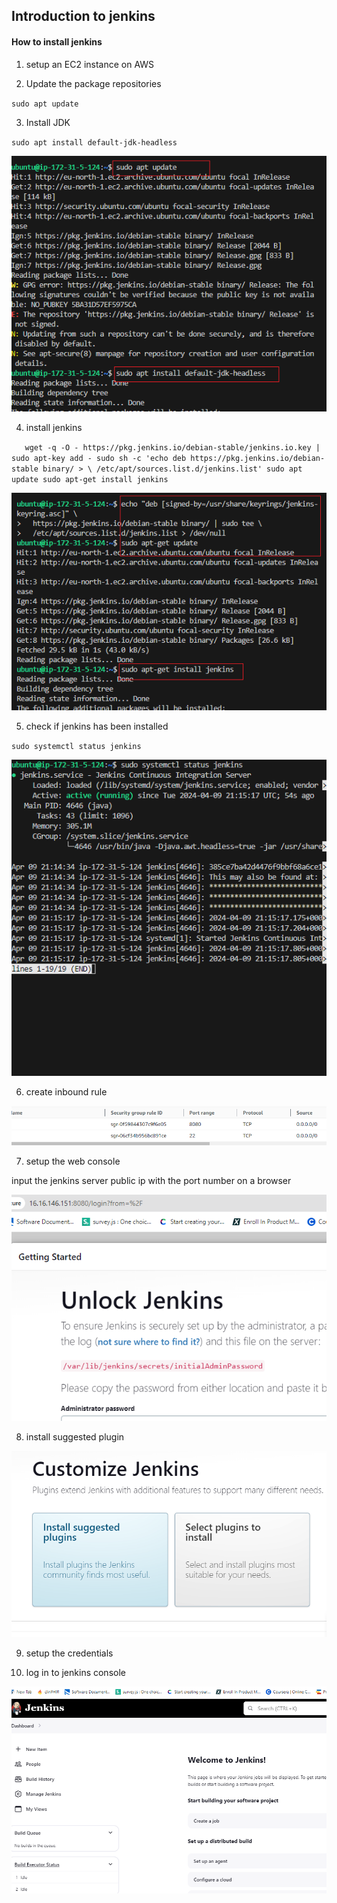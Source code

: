 ## Introduction to jenkins

#### How to install jenkins

1. setup an EC2 instance on AWS

2. Update the package repositories

`sudo apt update`

3. Install JDK

`sudo apt install default-jdk-headless`

![](img/03.apt%20update_install%20java.png)

4. install jenkins

`    wget -q -O - https://pkg.jenkins.io/debian-stable/jenkins.io.key | sudo apt-key add -
    sudo sh -c 'echo deb https://pkg.jenkins.io/debian-stable binary/ > \
    /etc/apt/sources.list.d/jenkins.list'
    sudo apt update
    sudo apt-get install jenkins
`

![](img/04.install%20jenkins.png)

5. check if jenkins has been installed

`sudo systemctl status jenkins`

![](img/05.jenkin%20status.png)

6. create inbound rule

![](img/06.sg.png)

7. setup the web console

input the jenkins server public ip with the port number on a browser

![](img/07.landing_page.png)

8. install suggested plugin

![](img/08.customize.png)

9. setup the credentials

10. log in to jenkins console

![](img/10.landingPage.png)